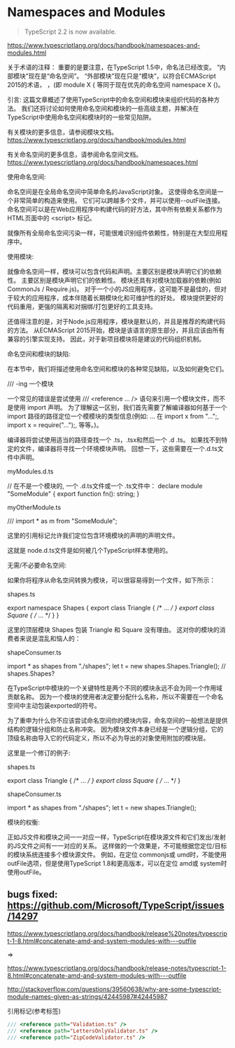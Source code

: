 # Namespaces and Modules

> TypeScript 2.2 is now available. 

https://www.typescriptlang.org/docs/handbook/namespaces-and-modules.html


关于术语的注释：
重要的是要注意，在TypeScript 1.5中，命名法已经改变。
“内部模块”现在是“命名空间”。
“外部模块”现在只是“模块”，以符合ECMAScript 2015的术语，
，(即 module X { 等同于现在优先的命名空间 namespace X {)。


引言: 
这篇文章概述了使用TypeScript中的命名空间和模块来组织代码的各种方法。
我们还将讨论如何使用命名空间和模块的一些高级主题，并解决在TypeScript中使用命名空间和模块时的一些常见陷阱。


有关模块的更多信息，请参阅模块文档。
https://www.typescriptlang.org/docs/handbook/modules.html

有关命名空间的更多信息，请参阅命名空间文档。
https://www.typescriptlang.org/docs/handbook/namespaces.html



使用命名空间:  

命名空间是在全局命名空间中简单命名的JavaScript对象。
这使得命名空间是一个非常简单的构造来使用。
它们可以跨越多个文件，并可以使用--outFile连接。
命名空间可以是在Web应用程序中构建代码的好方法，其中所有依赖关系都作为HTML页面中的 &lt;script&gt; 标记。

就像所有全局命名空间污染一样，可能很难识别组件依赖性，特别是在大型应用程序中。


使用模块:  

就像命名空间一样，模块可以包含代码和声明。主要区别是模块声明它们的依赖性。
主要区别是模块声明它们的依赖性。
模块还具有对模块加载器的依赖(例如CommonJs / Require.js)。
对于一个小的JS应用程序，这可能不是最佳的，但对于较大的应用程序，成本伴随着长期模块化和可维护性的好处。
模块提供更好的代码重用，更强的隔离和对捆绑/打包更好的工具支持。

还值得注意的是，对于Node.js应用程序，模块是默认的，并且是推荐的构建代码的方法。
从ECMAScript 2015开始，模块是该语言的原生部分，并且应该由所有兼容的引擎实现支持。
因此，对于新项目模块将是建议的代码组织机制。


命名空间和模块的缺陷:  

在本节中，我们将描述使用命名空间和模块的各种常见缺陷，以及如何避免它们。

/// <reference>-ing 一个模块

一个常见的错误是尝试使用 /// <reference ... /> 语句来引用一个模块文件，而不是使用 import 声明。
为了理解这一区别，我们首先需要了解编译器如何基于一个 import 路径的路径定位一个模模块的类型信息(例如: ... 在 import x from "...";, import x = require("...");, 等等。)。

编译器将尝试使用适当的路径查找一个 .ts，.tsx和然后一个 .d .ts。
如果找不到特定的文件，编译器将寻找一个环境模块声明。
回想一下，这些需要在一个.d.ts文件中声明。


myModules.d.ts

// 在不是一个模块的, 一个 .d.ts文件或一个 .ts文件中：
declare module "SomeModule" {
    export function fn(): string;
}


myOtherModule.ts

/// <reference path="myModules.d.ts" />
import * as m from "SomeModule";


这里的引用标记允许我们定位包含环境模块的声明的声明文件。

这就是 node.d.ts文件是如何被几个TypeScript样本使用的。


无需/不必要命名空间:  

如果你将程序从命名空间转换为模块，可以很容易得到一个文件，如下所示：


shapes.ts

export namespace Shapes {
    export class Triangle { /* ... */ }
    export class Square { /* ... */ }
}

这里的顶层模块 Shapes 包装 Triangle 和 Square 没有理由。
这对你的模块的消费者来说是混乱和恼人的：


shapeConsumer.ts

import * as shapes from "./shapes";
let t = new shapes.Shapes.Triangle(); // shapes.Shapes?


在TypeScript中模块的一个关键特性是两个不同的模块永远不会为同一个作用域贡献名称。
因为一个模块的使用者决定要分配什么名称，所以不需要在一个命名空间中主动包装exported的符号。



为了重申为什么你不应该尝试命名空间你的模块内容，命名空间的一般想法是提供结构的逻辑分组和防止名称冲突。
因为模块文件本身已经是一个逻辑分组，它的顶级名称由导入它的代码定义，所以不必为导出的对象使用附加的模块层。


这里是一个修订的例子:  

shapes.ts

export class Triangle { /* ... */ }
export class Square { /* ... */ }


shapeConsumer.ts

import * as shapes from "./shapes";
let t = new shapes.Triangle();



模块的权衡:

正如JS文件和模块之间一一对应一样，TypeScript在模块源文件和它们发出/发射的JS文件之间有一一对应的关系。
这样做的一个效果是，不可能根据您定位/目标的模块系统连接多个模块源文件。
例如，在定位 commonjs或 umd时，不能使用 outFile选项，但是使用TypeScript 1.8和更高版本，可以在定位 amd或 system时使用outFile。


## bugs fixed: https://github.com/Microsoft/TypeScript/issues/14297

https://www.typescriptlang.org/docs/handbook/release%20notes/typescript-1-8.html#concatenate-amd-and-system-modules-with---outfile

=>

https://www.typescriptlang.org/docs/handbook/release-notes/typescript-1-8.html#concatenate-amd-and-system-modules-with---outfile





http://stackoverflow.com/questions/39560638/why-are-some-typescript-module-names-given-as-strings/42445987#42445987





引用标记(参考标签)

```ts
/// <reference path="Validation.ts" />
/// <reference path="LettersOnlyValidator.ts" />
/// <reference path="ZipCodeValidator.ts" />

``` 

















